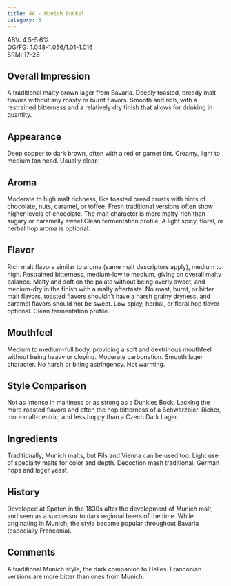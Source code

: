 ```yaml
---
title: 8A - Munich Dunkel
category: 8
---
```


ABV: 4.5-5.6%  
OG/FG: 1.048-1.056/1.01-1.016  
SRM: 17-28  

## Overall Impression
A traditional malty brown lager from Bavaria. Deeply toasted, bready malt flavors without any roasty or burnt flavors. Smooth and rich, with a restrained bitterness and a relatively dry finish that allows for drinking in quantity.

## Appearance
Deep copper to dark brown, often with a red or garnet tint. Creamy, light to medium tan head. Usually clear.

## Aroma
Moderate to high malt richness, like toasted bread crusts with hints of chocolate, nuts, caramel, or toffee. Fresh traditional versions often show higher levels of chocolate. The malt character is more malty-rich than sugary or caramelly sweet.Clean fermentation profile. A light spicy, floral, or herbal hop aroma is optional.

## Flavor
Rich malt flavors similar to aroma (same malt descriptors apply), medium to high. Restrained bitterness, medium-low to medium, giving an overall malty balance. Malty and soft on the palate without being overly sweet, and medium-dry in the finish with a malty aftertaste. No roast, burnt, or bitter malt flavors, toasted flavors shouldn’t have a harsh grainy dryness, and caramel flavors should not be sweet. Low spicy, herbal, or floral hop flavor optional. Clean fermentation profile.

## Mouthfeel
Medium to medium-full body, providing a soft and dextrinous mouthfeel without being heavy or cloying. Moderate carbonation. Smooth lager character. No harsh or biting astringency. Not warming.

## Style Comparison
Not as intense in maltiness or as strong as a Dunkles Bock. Lacking the more roasted flavors and often the hop bitterness of a Schwarzbier. Richer, more malt-centric, and less hoppy than a Czech Dark Lager.

## Ingredients
Traditionally, Munich malts, but Pils and Vienna can be used too. Light use of specialty malts for color and depth. Decoction mash traditional. German hops and lager yeast.

## History
Developed at Spaten in the 1830s after the development of Munich malt, and seen as a successor to dark regional beers of the time. While originating in Munich, the style became popular throughout Bavaria (especially Franconia).

## Comments
A traditional Munich style, the dark companion to Helles. Franconian versions are more bitter than ones from Munich.